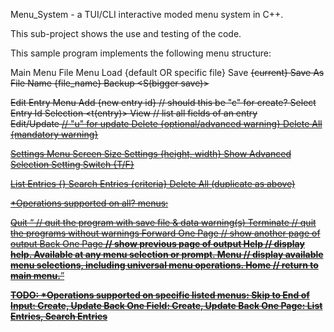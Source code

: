 Menu_System - a TUI/CLI interactive moded menu system in C++.

This sub-project shows the use and testing of the code.

This sample program implements the following menu structure:

Main Menu
  File Menu  <f>
    Load <l> {default OR specific file}
    Save <s> {current}
    Save As File Name <a> {file_name}
    Backup <S(bigger save)>

  Edit Entry Menu <e>
    Add <a> {new entry id} // should this be "c" for create?
    Select Entry Id Selection <t(entry)>
      View <v> // list all fields of an entry   
      Edit/Update <u> // "u" for update
      Delete <d> {optional/advanced warning}
    Delete All <X> {mandatory warning}

  Settings Menu <g>
    Screen Size Settings <z> {height, width}
    Show Advanced Selection Setting Switch <A> {T/F}

  List Entries <l> {}
  Search Entries <r> {criteria}
  Delete All <X> (duplicate as above)
  
*Operations supported on all? menus:

Quit <q> // quit the program with save file & data warning(s)
Terminate <T> // quit the programs without warnings
Forward One Page <f> // show another page of output
Back One Page <b> // show previous page of output
Help <h> // display help.  Available at any menu selection or prompt.
Menu <m> // display available menu selections, including universal menu operations.
Home <H> // return to main menu.

TODO: *Operations supported on specific listed menus:
Skip to End of Input: Create, Update
Back One Field:       Create, Update
Back One Page:        List Entries, Search Entries 

